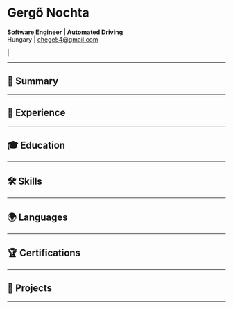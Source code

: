 # Gergő Nochta
**Software Engineer | Automated Driving**  
Hungary 
| chege54@gmail.com

| 


---

## 🧠 Summary



---

## 💼 Experience



---

## 🎓 Education



---

## 🛠 Skills



---

## 🌍 Languages



---

## 🏆 Certifications



---

## 📂 Projects



---
